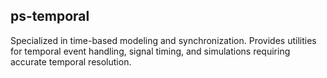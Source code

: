 ## ps-temporal

Specialized in time-based modeling and synchronization. Provides utilities for temporal event handling, signal timing, and simulations requiring accurate temporal resolution.
